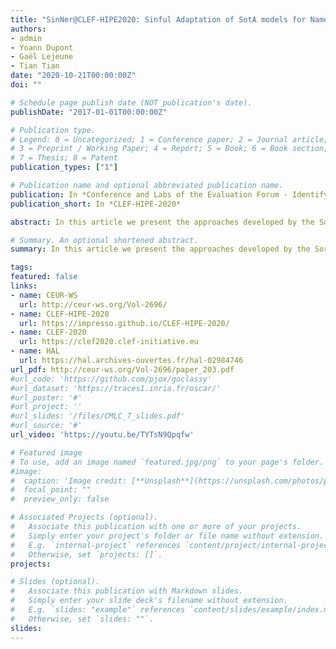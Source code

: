 ```yaml
---
title: "SinNer@CLEF-HIPE2020: Sinful Adaptation of SotA models for Named Entity Recognition in Historical French and German Newspapers"
authors:
- admin
- Yoann Dupont 
- Gaël Lejeune 
- Tian Tian
date: "2020-10-21T00:00:00Z"
doi: ""

# Schedule page publish date (NOT publication's date).
publishDate: "2017-01-01T00:00:00Z"

# Publication type.
# Legend: 0 = Uncategorized; 1 = Conference paper; 2 = Journal article;
# 3 = Preprint / Working Paper; 4 = Report; 5 = Book; 6 = Book section;
# 7 = Thesis; 8 = Patent
publication_types: ["1"]

# Publication name and optional abbreviated publication name.
publication: In *Conference and Labs of the Evaluation Forum - Identifying Historical People, Places and other Entities - 2020*
publication_short: In *CLEF-HIPE-2020*

abstract: In this article we present the approaches developed by the Sorbonne-INRIA for NER (SinNer) team for the CLEF-HIPE 2020 challenge on Named Entity Processing on old newspapers. The challenge proposed various tasks for three languages, among them we focused on Named Entity Recognition coarse-grained in French and German texts. The best system we proposed ranked third for these two languages, it uses FastText embeddings and ELMo language models (FrELMo and German ELMo). We combine several word representations in order to enhance the quality of the results for all NE types. We show that reconstruction of sentence segments has an important impact on the results.

# Summary. An optional shortened abstract.
summary: In this article we present the approaches developed by the Sorbonne-INRIA for NER (SinNer) team for the CLEF-HIPE 2020 challenge on Named Entity Processing on old newspapers.

tags:
featured: false
links:
- name: CEUR-WS
  url: http://ceur-ws.org/Vol-2696/
- name: CLEF-HIPE-2020
  url: https://impresso.github.io/CLEF-HIPE-2020/
- name: CLEF-2020
  url: https://clef2020.clef-initiative.eu
- name: HAL
  url: https://hal.archives-ouvertes.fr/hal-02984746
url_pdf: http://ceur-ws.org/Vol-2696/paper_203.pdf
#url_code: 'https://github.com/pjox/goclassy'
#url_dataset: 'https://traces1.inria.fr/oscar/'
#url_poster: '#'
#url_project: ''
#url_slides: '/files/CMLC_7_slides.pdf'
#url_source: '#'
url_video: 'https://youtu.be/TYTsN9Qpqfw'

# Featured image
# To use, add an image named `featured.jpg/png` to your page's folder. 
#image:
#  caption: 'Image credit: [**Unsplash**](https://unsplash.com/photos/pLCdAaMFLTE)'
#  focal_point: ""
#  preview_only: false

# Associated Projects (optional).
#   Associate this publication with one or more of your projects.
#   Simply enter your project's folder or file name without extension.
#   E.g. `internal-project` references `content/project/internal-project/index.md`.
#   Otherwise, set `projects: []`.
projects:

# Slides (optional).
#   Associate this publication with Markdown slides.
#   Simply enter your slide deck's filename without extension.
#   E.g. `slides: "example"` references `content/slides/example/index.md`.
#   Otherwise, set `slides: ""`.
slides:
---
```

